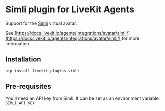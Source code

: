 # Simli plugin for LiveKit Agents

Support for the [Simli](https://simli.com/) virtual avatar.

See [https://docs.livekit.io/agents/integrations/avatar/simli/](https://docs.livekit.io/agents/integrations/avatar/simli/) for more information.

## Installation

```bash
pip install livekit-plugins-simli
```

## Pre-requisites

You'll need an API key from Simli. It can be set as an environment variable: `SIMLI_API_KEY`